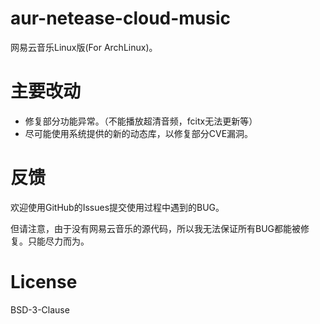# aur-netease-cloud-music

网易云音乐Linux版(For ArchLinux)。

# 主要改动

* 修复部分功能异常。（不能播放超清音频，fcitx无法更新等）
* 尽可能使用系统提供的新的动态库，以修复部分CVE漏洞。

# 反馈

欢迎使用GitHub的Issues提交使用过程中遇到的BUG。

但请注意，由于没有网易云音乐的源代码，所以我无法保证所有BUG都能被修复。只能尽力而为。

# License
BSD-3-Clause
